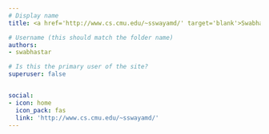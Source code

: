 ```yaml
---
# Display name
title: <a href='http://www.cs.cmu.edu/~sswayamd/' target='blank'>Swabha Swayamdipta</a>*

# Username (this should match the folder name)
authors:
- swabhastar

# Is this the primary user of the site?
superuser: false


social:
- icon: home
  icon_pack: fas
  link: 'http://www.cs.cmu.edu/~sswayamd/'
---
```

